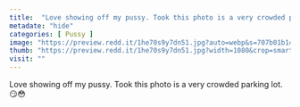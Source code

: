 ```yaml
---
title:  "Love showing off my pussy. Took this photo is a very crowded parking lot. 😏😳"
metadate: "hide"
categories: [ Pussy ]
image: "https://preview.redd.it/1he70s9y7dn51.jpg?auto=webp&s=707b01b14fd6da1e2b7b881f7dd3da1960c66599"
thumb: "https://preview.redd.it/1he70s9y7dn51.jpg?width=1080&crop=smart&auto=webp&s=5d6d8096add03ae788a8ed6599d2b08268fb1752"
visit: ""
---
```

Love showing off my pussy. Took this photo is a very crowded parking lot. 😏😳
